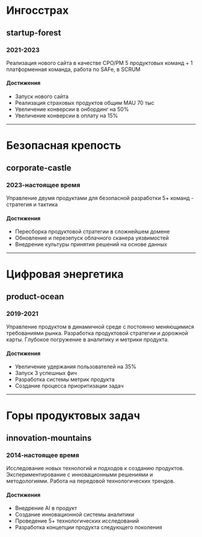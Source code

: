 # Ингосстрах
## startup-forest
### 2021-2023

Реализация нового сайта в качестве CPO/PM 
5 продуктовых команд + 1 платформенная команда, работа по SAFe, в SCRUM

#### Достижения
- Запуск нового сайта
- Реализация страховых продуктов общим MAU 70 тыс
- Увеличение конверсии в онбординг на 50%  
- Увеличение конверсии в оплату на 15%

---

# Безопасная крепость
## corporate-castle
### 2023-настоящее время

Управление двумя продуктами для безопасной разработки
5+ команд - стратегия и тактика

#### Достижения
- Пересборка продуктовой стратегии в сложнейшем домене
- Обновление и перезепуск облачного сканера уязвимостей
- Внедрение культуры принятия решений на основе данных

---

# Цифровая энергетика
## product-ocean
### 2019-2021

Управление продуктом в динамичной среде с постоянно меняющимися требованиями рынка. Разработка продуктовой стратегии и дорожной карты. Глубокое погружение в аналитику и метрики продукта.

#### Достижения
- Увеличение удержания пользователей на 35%
- Запуск 3 успешных фич
- Разработка системы метрик продукта
- Создание процесса приоритизации задач

---

# Горы продуктовых задач
## innovation-mountains
### 2014-настоящее время

Исследование новых технологий и подходов к созданию продуктов. Экспериментирование с инновационными решениями и методологиями. Работа на передовой технологических трендов.

#### Достижения
- Внедрение AI в продукт
- Создание инновационной системы аналитики
- Проведение 5+ технологических исследований
- Разработка концепции продукта следующего поколения

